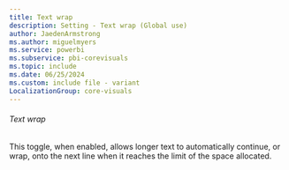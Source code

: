 ```yaml
---
title: Text wrap
description: Setting - Text wrap (Global use)
author: JaedenArmstrong
ms.author: miguelmyers
ms.service: powerbi
ms.subservice: pbi-corevisuals
ms.topic: include
ms.date: 06/25/2024
ms.custom: include file - variant
LocalizationGroup: core-visuals
---
```

###### Text wrap

This toggle, when enabled, allows longer text to automatically continue, or wrap, onto the next line when it reaches the limit of the space allocated.
